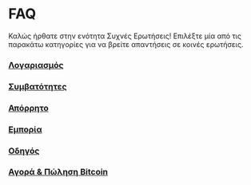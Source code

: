 <link rel="stylesheet" href="https://cdnjs.cloudflare.com/ajax/libs/font-awesome/6.0.0-beta3/css/all.min.css">

# FAQ

Καλώς ήρθατε στην ενότητα Συχνές Ερωτήσεις! Επιλέξτε μία από τις παρακάτω κατηγορίες για να βρείτε απαντήσεις σε κοινές ερωτήσεις.

<div class="faq-grid">
    <div class="faq-grid-item">
        <a href="/el/faq/account">
            <i class="fa fa-user"></i>
            <h3>Λογαριασμός</h3>
        </a>
    </div>
    <div class="faq-grid-item">
        <a href="/el/faq/matches">
            <i class="fa fa-users"></i>
            <h3>Συμβατότητες</h3>
        </a>
    </div>
    <div class="faq-grid-item">
        <a href="/el/faq/privacy">
            <i class="fa fa-lock"></i>
            <h3>Απόρρητο</h3>
        </a>
    </div>
    <div class="faq-grid-item">
        <a href="/el/faq/trading">
            <i class="fa fa-chart-line"></i>
            <h3>Εμπορία</h3>
        </a>
    </div>
    <div class="faq-grid-item">
        <a href="/el/faq/tutorials">
            <i class="fa fa-book-open"></i>
            <h3>Οδηγός</h3>
        </a>
    </div>
    <div class="faq-grid-item">
        <a href="/el/faq/Buy-&-Sell-Bitcoin-using-any-payment-method-2024-with-PeachBitcoin/">
            <i class="fa fa-exchange-alt"></i>
            <h3>Αγορά & Πώληση Bitcoin</h3>
        </a>
    </div>
</div>
